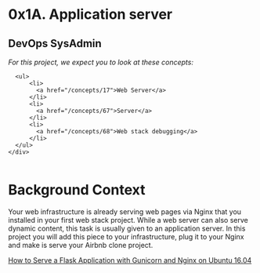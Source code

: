 # 0x1A. Application server
## DevOps  SysAdmin


<div class="panel-body">
      <p>
        <em>For this project, we expect you to look at these concepts:</em>
      </p>

      <ul>
          <li>
            <a href="/concepts/17">Web Server</a>
          </li>
          <li>
            <a href="/concepts/67">Server</a>
          </li>
          <li>
            <a href="/concepts/68">Web stack debugging</a>
          </li>
      </ul>
    </div>


<img src="https://s3.amazonaws.com/alx-intranet.hbtn.io/uploads/medias/2018/9/c7d1ed0a2e10d1b4e9b3.jpg?X-Amz-Algorithm=AWS4-HMAC-SHA256&amp;X-Amz-Credential=AKIARDDGGGOUSBVO6H7D%2F20240124%2Fus-east-1%2Fs3%2Faws4_request&amp;X-Amz-Date=20240124T155352Z&amp;X-Amz-Expires=86400&amp;X-Amz-SignedHeaders=host&amp;X-Amz-Signature=6488611efcf7a7ecff8b4634703d90fa5c6a8ec0326509dacf08e6700f1f956b" alt="" loading="lazy" style="">

# Background Context


Your web infrastructure is already serving web pages via Nginx that you installed in your first web stack project. While a web server can also serve dynamic content, this task is usually given to an application server. In this project you will add this piece to your infrastructure, plug it to your Nginx and make is serve your Airbnb clone project.

<a href="/rltoken/kpG6RwmwRJHzRmGUM_ERcA" title="How to Serve a Flask Application with Gunicorn and Nginx on Ubuntu 16.04" target="_blank">How to Serve a Flask Application with Gunicorn and Nginx on Ubuntu 16.04</a>
